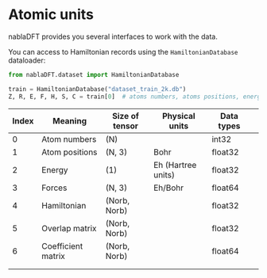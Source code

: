 # Atomic units

nablaDFT provides you several interfaces to work with the data.

You can access to Hamiltonian records using the `HamiltonianDatabase` dataloader:
```python
from nablaDFT.dataset import HamiltonianDatabase

train = HamiltonianDatabase("dataset_train_2k.db")
Z, R, E, F, H, S, C = train[0]  # atoms numbers, atoms positions, energy, forces, core hamiltonian, overlap matrix, coefficients matrix
```

| Index | Meaning            | Size of tensor | Physical units      | Data types |   |
|-------|--------------------|----------------|---------------------|------------|---|
| 0     | Atom numbers       | (N)            |                     | int32        |   |
| 1     | Atom positions     | (N, 3)         | Bohr                | float32    |   |
| 2     | Energy             | (1)            | Eh  (Hartree units) | float32    |   |
| 3     | Forces             | (N, 3)         | Eh/Bohr             | float64    |   |
| 4     | Hamiltonian        | (Norb, Norb)   |                     | float32    |   |
| 5     | Overlap matrix     | (Norb, Norb)   |                     | float32    |   |
| 6     | Coefficient matrix | (Norb, Norb)   |                     | float64    |   |
|       |                    |                |                     |            |   |
|       |                    |                |                     |            |   |
